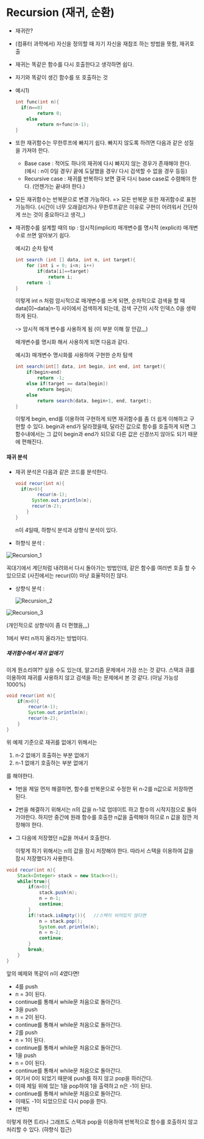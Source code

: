 # Recursion (재귀, 순환)

- 재귀란? 
  
- (컴퓨터 과학에서) 자신을 정의할 때 자기 자신을 재참조 하는 방법을 뜻함, 재귀호출
  
- 재귀는 똑같은 함수를 다시 호출한다고 생각하면 쉽다. 

- 자기와 똑같이 생긴 함수를 또 호출하는 것

- 예시1) 

  ```c
  int func(int n){
  	if(n==0)
          return 0;
      else
          return n+func(n-1);
  }
  ```

  

- 또한 재귀함수는 무한루프에 빠지기 쉽다. 빠지지 않도록 하려면 다음과 같은 성질을 가져야 한다.
  - Base case : 적어도 하나의 재귀에 다시 빠지지 않는 경우가 존재해야 한다. (예시 : n이 0일 경우/ 끝에 도달했을 경우/ 다시 검색할 수 없을 경우 등등)
  - Recursive case : 재귀를 반복하다 보면 결국 다시 base case로 수렴해야 한다. (언젠가는 끝내야 한다.)

- 모든 재귀함수는 반복문으로 변경 가능하다. => 모든 반복문 또한 재귀함수로 표현 가능하다. (시간이 너무 오래걸리거나 무한루프같은 이유로 구현이 어려워서 간단하게 쓰는 것이 중요하다고 생각,,)

- 재귀함수를 설계할 때의 tip : 암시적(implicit) 매개변수를 명시적 (explicit) 매개변수로 쓰면 알아보기 쉽다.

  예시2) 순차 탐색

  ```java
  int search (int [] data, int n, int target){
      for (int i = 0; i<n; i++)
          if(data[i]==target)
              return i;
      return -1
  }
  ```

  이렇게 int n 처럼 암시적으로 매개변수를 쓰게 되면,  순차적으로 검색을 할 때 data[0]~data[n-1] 사이에서 검색하게 되는데, 검색 구간의  시작 인덱스 0을 생략하게 된다.

  -> 암시적 매개 변수를 사용하게 됨 (이 부분 이해 잘 안감,,,)

  

  매개변수를 명시화 해서 사용하게 되면 다음과 같다.

  예시3) 매개변수 명시화를 사용하여 구현한 순차 탐색

  ```java
  int search(int[] data, int begin, int end, int target){
      if(begin>end)
          return -1;
      else if(target == data[begin])
          return begin;
      else
          return search(data, begin+1, end, target);
  }
  ```

  이렇게 begin, end를 이용하여 구현하게 되면 재귀함수를 좀 더 쉽게 이해하고 구현할 수 있다. begin과 end가 달라졌을때, 달라진 값으로 함수를 호출하게 되면 그 함수내에서는 그 값이 begin과 end가 되므로 다른 값은 신경쓰지 않아도 되기 때문에 편해진다. 

  

#### 재귀 분석

- 재귀 분석은 다음과 같은 코드를 분석한다.

  ```java
  void recur(int n){
  	if(n>0){
          recur(n-1);
      	System.out.println(n);
      	recur(n-2);
      }
  }
  ```

  n이 4일때, 하향식 분석과 상향식 분석이 있다. 

- 하향식 분석 : 


![Recursion_1](./img/Recursion_1.JPG)

꼭대기에서 계단처럼 내려와서 다시 돌아가는 방법인데, 같은 함수를 여러번 호출 할 수 있으므로 (사진에서는 recur(0)) 마냥 효율적이진 않다. 



- 상향식 분석 : 

  ![Recursion_2](./img/Recursion_2.JPG)

![Recursion_3](./img/Recursion_3.JPG)


(개인적으로 상향식이 좀 더 편했음,,,)

1에서 부터 n까지 올라가는 방법이다.



##### 재귀함수에서 재귀 없애기

이게 뭔소리여?? 싶을 수도 있는데, 알고리즘 문제에서 가끔 쓰는 것 같다. 스택과 큐를 이용하여 재귀를 사용하지 않고 검색을 하는 문제에서 본 것 같다. (아닐 가능성 1000%)

```java
void recur(int n){
	if(n>0){
        recur(n-1);
    	System.out.println(n);
    	recur(n-2);
    }
}
```

위 예제 기준으로 재귀를 없애기 위해서는

1. n-2 없애기 호출하는 부분 없애기
2. n-1 없애기 호출하는 부분 없애기

를 해야한다.

* 1번을 제일 먼저 해결하면, 함수를 반복문으로 수정한 뒤 n-2를 n값으로 저장하면 된다.

* 2번을 해결하기 위해서는 n의 값을 n-1로 업데이트 하고 함수의 시작지점으로 돌아가야한다. 하지만 중간에 원래 함수를 호출한 n값을 출력해야 하므로 n 값을 잠깐 저장해야 한다. 

* 그 다음에 저장했던 n값을 꺼내서 호출한다.

  이렇게 하기 위해서는 n의 값을 잠시 저쟝해야 한다. 따라서 스택을 이용하여 값을 잠시 저장했다가 사용한다.

```java
void recur(int n){
    Stack<Integer> stack = new Stack<>();
	while(true){
        if(n>0){
            stack.push(n);
            n = n-1;
            continue;
        }
        if(!stack.isEmpty()){	//스택이 비어있지 않다면
            n = stack.pop();
            System.out.println(n);
            n = n-2;
            continue;
        }
        break;
    }
}
```

앞의 예제와 똑같이 n이 4였다면!

- 4를 push
- n = 3이 된다.
- continue를 통해서 while문 처음으로 돌아간다. 
- 3을 push
- n = 2이 된다.
- continue를 통해서 while문 처음으로 돌아간다. 
- 2를 push
- n = 1이 된다.
- continue를 통해서 while문 처음으로 돌아간다. 
- 1을 push
- n = 0이 된다.
- continue를 통해서 while문 처음으로 돌아간다. 
- 여기서 0이 되었기 때문에 push를 하지 않고 pop을 하러간다.
- 이때 제일 위에 있는 1을 pop하여 1을 출력하고 n은 -1이 된다.
- continue를 통해서 while문 처음으로 돌아간다.
- 이때도 -1이 되었으므로 다시 pop을 한다. 
- (반복)

이렇게 하면 트리나 그래프도 스택과 pop을 이용하여 반복적으로 함수를 호출하지 않고 처리할 수 있다.  (햐향식 접근)
